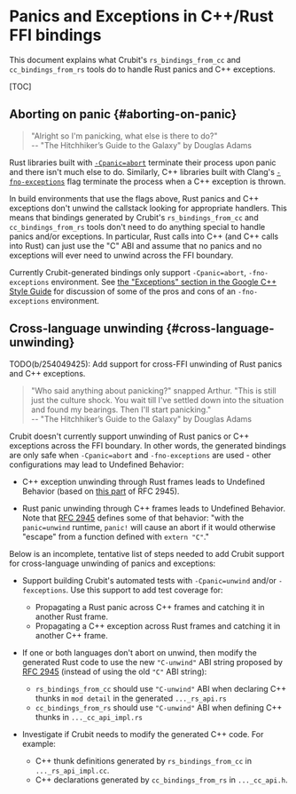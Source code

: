 # Panics and Exceptions in C++/Rust FFI bindings

This document explains what Crubit's `rs_bindings_from_cc` and
`cc_bindings_from_rs` tools do to handle Rust panics and C++ exceptions.

[TOC]

## Aborting on panic {#aborting-on-panic}

> "Alright so I'm panicking, what else is there to do?" \
> -- "The Hitchhiker’s Guide to the Galaxy" by Douglas Adams

Rust libraries built with
[`-Cpanic=abort`](https://doc.rust-lang.org/rustc/codegen-options/index.html#panic)
terminate their process upon panic and there isn't much else to do. Similarly,
C++ libraries built with Clang's
[`-fno-exceptions`](https://clang.llvm.org/docs/ClangCommandLineReference.html#cmdoption-clang-fexceptions)
flag terminate the process when a C++ exception is thrown.

In build environments that use the flags above, Rust panics and C++ exceptions
don't unwind the callstack looking for appropriate handlers. This means that
bindings generated by Crubit's `rs_bindings_from_cc` and `cc_bindings_from_rs`
tools don't need to do anything special to handle panics and/or exceptions. In
particular, Rust calls into C++ (and C++ calls into Rust) can just use the "C"
ABI and assume that no panics and no exceptions will ever need to unwind across
the FFI boundary.

Currently Crubit-generated bindings only support `-Cpanic=abort`,
`-fno-exceptions` environment. See
[the "Exceptions" section in the Google C++ Style Guide](https://google.github.io/styleguide/cppguide.html#Exceptions)
for discussion of some of the pros and cons of an `-fno-exceptions` environment.

## Cross-language unwinding {#cross-language-unwinding}

TODO(b/254049425): Add support for cross-FFI unwinding of Rust panics and C++
exceptions.

> "Who said anything about panicking?" snapped Arthur. "This is still just the
> culture shock. You wait till I've settled down into the situation and found my
> bearings. Then I'll start panicking." \
> -- "The Hitchhiker’s Guide to the Galaxy" by Douglas Adams

Crubit doesn't currently support unwinding of Rust panics or C++ exceptions
across the FFI boundary. In other words, the generated bindings are only safe
when `-Cpanic=abort` and `-fno-exceptions` are used - other configurations may
lead to Undefined Behavior:

*   C++ exception unwinding through Rust frames leads to Undefined Behavior
    (based on
    [this part](https://rust-lang.github.io/rfcs/2945-c-unwind-abi.html#changes-to-the-behavior-of-existing-abi-strings)
    of RFC 2945).

*   Rust panic unwinding through C++ frames leads to Undefined Behavior. Note
    that [RFC 2945](https://rust-lang.github.io/rfcs/2945-c-unwind-abi.html)
    defines some of that behavior: "with the `panic=unwind` runtime, `panic!`
    will cause an abort if it would otherwise "escape" from a function defined
    with `extern "C"`."

Below is an incomplete, tentative list of steps needed to add Crubit support for
cross-language unwinding of panics and exceptions:

*   Support building Crubit's automated tests with `-Cpanic=unwind` and/or
    `-fexceptions`. Use this support to add test coverage for:

    -   Propagating a Rust panic across C++ frames and catching it in another
        Rust frame.
    -   Propagating a C++ exception across Rust frames and catching it in
        another C++ frame.

*   If one or both languages don't abort on unwind, then modify the generated
    Rust code to use the new `"C-unwind"` ABI string proposed by
    [RFC 2945](https://rust-lang.github.io/rfcs/2945-c-unwind-abi.html) (instead
    of using the old `"C"` ABI string):

    -   `rs_bindings_from_cc` should use `"C-unwind"` ABI when declaring C++
        thunks in `mod detail` in the generated `..._rs_api.rs`
    -   `cc_bindings_from_rs` should use `"C-unwind"` ABI when defining C++
        thunks in `..._cc_api_impl.rs`

*   Investigate if Crubit needs to modify the generated C++ code. For example:

    -   C++ thunk definitions generated by `rs_bindings_from_cc` in
        `..._rs_api_impl.cc`.
    -   C++ declarations generated by `cc_bindings_from_rs` in `..._cc_api.h`.
